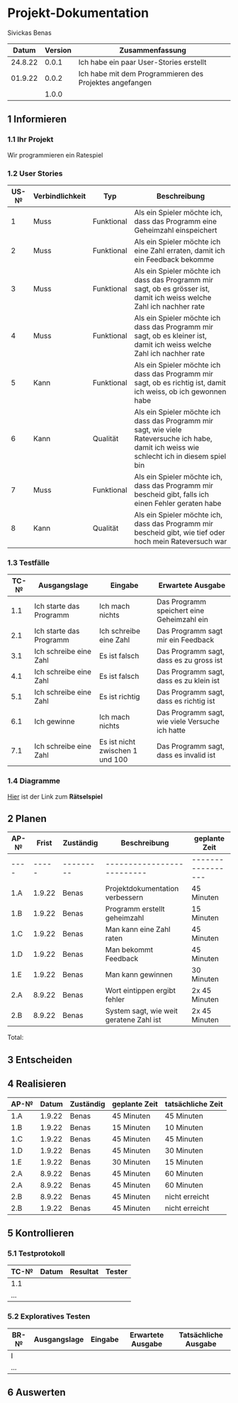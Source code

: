 # Projekt-Dokumentation

Sivickas Benas

| Datum | Version | Zusammenfassung                                              |
| ----- | ------- | ------------------------------------------------------------ |
| 24.8.22      | 0.0.1   | Ich habe ein paar User-Stories erstellt |
| 01.9.22      | 0.0.2     | Ich habe mit dem Programmieren des Projektes angefangen                                                             |
|       | 1.0.0   |                                                              |

## 1 Informieren

### 1.1 Ihr Projekt

Wir programmieren ein Ratespiel

### 1.2 User Stories

| US-№ | Verbindlichkeit | Typ  | Beschreibung                       |
| ---- | --------------- | ---- | ---------------------------------- |
| 1    |  Muss           |Funktional| Als ein Spieler möchte ich, dass das Programm eine Geheimzahl einspeichert |
| 2    |  Muss           |Funktional          | Als ein Spieler möchte ich eine Zahl erraten, damit ich ein Feedback bekomme |
| 3   |  Muss           |Funktional         | Als ein Spieler möchte ich dass das Programm mir sagt, ob es grösser ist, damit ich weiss welche Zahl ich nachher rate |
| 4  |  Muss           |Funktional         | Als ein Spieler möchte ich dass das Programm mir sagt, ob es kleiner ist, damit ich weiss welche Zahl ich nachher rate |
| 5    |  Kann           |Funktional         | Als ein Spieler möchte ich dass das Programm mir sagt, ob es richtig ist, damit ich weiss, ob ich gewonnen habe |
| 6    |  Kann           |Qualität         | Als ein Spieler möchte ich dass das Programm mir sagt, wie viele Rateversuche ich habe, damit ich weiss wie schlecht ich in diesem spiel bin |
| 7    |  Muss           |Funktional          | Als ein Spieler möchte ich, dass das Programm mir bescheid gibt, falls ich einen Fehler geraten habe |
| 8    |  Kann           |Qualität         | Als ein Spieler möchte ich, dass das Programm mir bescheid gibt, wie tief oder hoch mein Rateversuch war |


### 1.3 Testfälle

| TC-№ | Ausgangslage | Eingabe | Erwartete Ausgabe |
| ---- | ------------ | ------- | ----------------- |
| 1.1  | Ich starte das Programm| Ich mach nichts | Das Programm speichert eine Geheimzahl ein|
| 2.1  | Ich starte das Programm| Ich schreibe eine Zahl | Das Programm sagt mir ein Feedback|
| 3.1  | Ich schreibe eine Zahl| Es ist falsch | Das Programm sagt, dass es zu gross ist|
| 4.1  | Ich schreibe eine Zahl| Es ist falsch | Das Programm sagt, dass es zu klein ist|
| 5.1  | Ich schreibe eine Zahl| Es ist richtig | Das Programm sagt, dass es richtig ist|
| 6.1  | Ich gewinne| Ich mach nichts | Das Programm sagt, wie viele Versuche ich hatte|
| 7.1  | Ich schreibe eine Zahl| Es ist nicht zwischen 1 und 100 | Das Programm sagt, dass es invalid ist|

### 1.4 Diagramme

[Hier](https://github.com/Zerophyx000/Projektdokumentation/files/9423129/Ratselspiel.zip) ist der Link zum **Rätselspiel**


## 2 Planen

| AP-№ | Frist | Zuständig | Beschreibung              | geplante Zeit |
| ---- | ----- | --------- | --------------------------| ------------- |
| ---- | ----- | --------- | --------------------------| ----------------- |
| 1.A  |1.9.22 | Benas     | Projektdokumentation verbessern             |    45 Minuten     |
| 1.B  |1.9.22 | Benas     | Programm erstellt geheimzahl                      |    15 Minuten            |
| 1.C  |1.9.22 | Benas     | Man kann eine Zahl raten                      |    45 Minuten            |
| 1.D  |1.9.22 | Benas     | Man bekommt Feedback                      |    45 Minuten            |
| 1.E  |1.9.22 | Benas     | Man kann gewinnen                      |    30 Minuten            |
| 2.A  |8.9.22 | Benas     | Wort eintippen ergibt fehler                |    2x 45 Minuten            |
| 2.B  |8.9.22 | Benas     | System sagt, wie weit geratene Zahl ist                     |    2x 45 Minuten            |

Total: 

## 3 Entscheiden

## 4 Realisieren

| AP-№ | Datum | Zuständig | geplante Zeit | tatsächliche Zeit |
| ---- | ----- | --------- | ------------- | ----------------- |
| 1.A  |1.9.22 | Benas     | 45 Minuten    |  45 Minuten                 |
| 1.B  |1.9.22 | Benas     | 15 Minuten    |  10 Minuten                 |
| 1.C  |1.9.22 | Benas     | 45 Minuten    |  45 Minuten                 |
| 1.D  |1.9.22 | Benas     | 45 Minuten    |  30 Minuten                 |
| 1.E  |1.9.22 | Benas     | 30 Minuten    |  15 Minuten                 |
| 2.A  |8.9.22 | Benas     | 45 Minuten    |  60 Minuten                 |
| 2.A  |8.9.22 | Benas     | 45 Minuten    |  60 Minuten                 |
| 2.B  |8.9.22 | Benas     | 45 Minuten    |  nicht erreicht                 |
| 2.B  |1.9.22 | Benas     | 45 Minuten    |  nicht erreicht                 |



## 5 Kontrollieren

### 5.1 Testprotokoll

| TC-№ | Datum | Resultat | Tester |
| ---- | ----- | -------- | ------ |
| 1.1  |       |          |        |
| ...  |       |          |        |


### 5.2 Exploratives Testen

| BR-№ | Ausgangslage | Eingabe | Erwartete Ausgabe | Tatsächliche Ausgabe |
| ---- | ------------ | ------- | ----------------- | -------------------- |
| I    |              |         |                   |                      |
| ...  |              |         |                   |                      |


## 6 Auswerten


